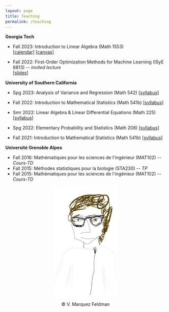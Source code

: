 ```yaml
---
layout: page
title: Teaching
permalink: /teaching
---
```

  
  
__Georgia Tech__  

* Fall 2023: Introduction to Linear Algebra (Math 1553)  
[[calendar]](https://chrisj.math.gatech.edu/23f/1553/2023f-schedule.html) 
[[canvas]](https://gatech.instructure.com/courses/326018)  
  
* Fall 2022: First-Order Optimization Methods for Machine Learning (ISyE 8813) -- _invited lecture_  
[[slides]](assets/slides/slides-minimax-GATech.pdf)  

__University of Southern California__  

* Spg 2023: Analysis of Variance and Regression (Math 542)
[[syllabus]](assets/teaching/Syllabus-M542-S2023.pdf)  

* Fall 2022: Introduction to Mathematical Statistics (Math 541b)
[[syllabus]](assets/teaching/Syllabus-M541b-F2022.pdf)  
    
* Smr 2022: Linear Algebra & Linear Differential Equations (Math 225)
[[syllabus]](assets/teaching/Syllabus-M225-Su2022.pdf)  
  
* Spg 2022: Elementary Probability and Statistics (Math 208)
[[syllabus]](assets/teaching/Syllabus-M208-S2022.pdf)  
  
* Fall 2021: Introduction to Mathematical Statistics (Math 541b)
[[syllabus]](assets/teaching/Syllabus-M541b-F2021.pdf)  
  

__Université Grenoble Alpes__  

* Fall 2016: Mathématiques pour les sciences de l'ingénieur (MAT102) -- _Cours-TD_  
* Fall 2015: Méthodes statistiques pour la biologie (STA230) -- _TP_  
* Fall 2015: Mathématiques pour les sciences de l'ingénieur (MAT102) -- _Cours-TD_   
  

<p align = "center">
<img src="sketch_vicky.jpg" alt="Sketch by Vicky" width="40%" align="center" hspace="20">  
</p>  
<p align = "center">
&copy; V. Marquez Feldman
</p>  